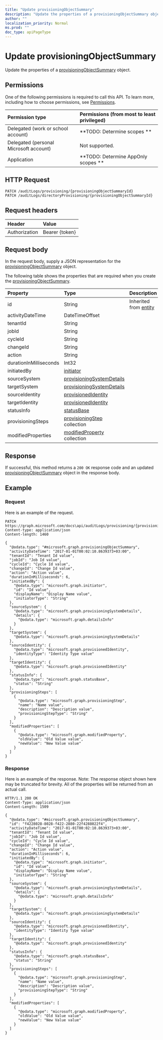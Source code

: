 ```yaml
---
title: "Update provisioningObjectSummary"
description: "Update the properties of a provisioningObjectSummary object."
author: ""
localization_priority: Normal
ms.prod: ""
doc_type: apiPageType
---
```


# Update provisioningObjectSummary

Update the properties of a [provisioningObjectSummary](../resources/provisioningobjectsummary.md) object.

## Permissions
One of the following permissions is required to call this API. To learn more, including how to choose permissions, see [Permissions](/concepts/permissions-reference.md).

|Permission type|Permissions (from most to least privileged)|
|:---|:---|
|Delegated (work or school account)|**TODO: Determine scopes **|
|Delegated (personal Microsoft account)|Not supported.|
|Application|**TODO: Determine AppOnly scopes **|

## HTTP Request
<!-- {
  "blockType": "ignored"
}
-->
``` http
PATCH /auditLogs/provisioning/{provisioningObjectSummaryId}
PATCH /auditLogs/directoryProvisioning/{provisioningObjectSummaryId}
```

## Request headers
|Header|Value|
|:---|:---|
|Authorization|Bearer {token}|

## Request body
In the request body, supply a JSON representation for the [provisioningObjectSummary](../resources/provisioningObjectSummary.md) object.

The following table shows the properties that are required when you create the [provisioningObjectSummary](../resources/provisioningobjectsummary.md).

|Property|Type|Description|
|:---|:---|:---|
|id|String| Inherited from [entity](../resources/entity.md)|
|activityDateTime|DateTimeOffset||
|tenantId|String||
|jobId|String||
|cycleId|String||
|changeId|String||
|action|String||
|durationInMilliseconds|Int32||
|initiatedBy|[initiator](../resources/initiator.md)||
|sourceSystem|[provisioningSystemDetails](../resources/provisioningSystemDetails.md)||
|targetSystem|[provisioningSystemDetails](../resources/provisioningSystemDetails.md)||
|sourceIdentity|[provisionedIdentity](../resources/provisionedIdentity.md)||
|targetIdentity|[provisionedIdentity](../resources/provisionedIdentity.md)||
|statusInfo|[statusBase](../resources/statusBase.md)||
|provisioningSteps|[provisioningStep](../resources/provisioningStep.md) collection||
|modifiedProperties|[modifiedProperty](../resources/modifiedProperty.md) collection||



## Response
If successful, this method returns a `200 OK` response code and an updated [provisioningObjectSummary](../resources/provisioningobjectsummary.md) object in the response body.

## Example

### Request
Here is an example of the request.
<!-- {
  "blockType": "request",
  "name": "update_provisioningobjectsummary"
}
-->
``` http
PATCH https://graph.microsoft.com/docs\api/auditLogs/provisioning/{provisioningObjectSummaryId}
Content-type: application/json
Content-length: 1460

{
  "@odata.type": "#microsoft.graph.provisioningObjectSummary",
  "activityDateTime": "2017-01-01T00:02:10.8639373+03:00",
  "tenantId": "Tenant Id value",
  "jobId": "Job Id value",
  "cycleId": "Cycle Id value",
  "changeId": "Change Id value",
  "action": "Action value",
  "durationInMilliseconds": 6,
  "initiatedBy": {
    "@odata.type": "microsoft.graph.initiator",
    "id": "Id value",
    "displayName": "Display Name value",
    "initiatorType": "String"
  },
  "sourceSystem": {
    "@odata.type": "microsoft.graph.provisioningSystemDetails",
    "details": {
      "@odata.type": "microsoft.graph.detailsInfo"
    }
  },
  "targetSystem": {
    "@odata.type": "microsoft.graph.provisioningSystemDetails"
  },
  "sourceIdentity": {
    "@odata.type": "microsoft.graph.provisionedIdentity",
    "identityType": "Identity Type value"
  },
  "targetIdentity": {
    "@odata.type": "microsoft.graph.provisionedIdentity"
  },
  "statusInfo": {
    "@odata.type": "microsoft.graph.statusBase",
    "status": "String"
  },
  "provisioningSteps": [
    {
      "@odata.type": "microsoft.graph.provisioningStep",
      "name": "Name value",
      "description": "Description value",
      "provisioningStepType": "String"
    }
  ],
  "modifiedProperties": [
    {
      "@odata.type": "microsoft.graph.modifiedProperty",
      "oldValue": "Old Value value",
      "newValue": "New Value value"
    }
  ]
}
```

### Response
Here is an example of the response. Note: The response object shown here may be truncated for brevity. All of the properties will be returned from an actual call.
<!-- {
  "blockType": "response",
  "truncated": true
}
-->
``` http
HTTP/1.1 200 OK
Content-Type: application/json
Content-Length: 1509

{
  "@odata.type": "#microsoft.graph.provisioningObjectSummary",
  "id": "f4228028-8028-f422-2880-22f4288022f4",
  "activityDateTime": "2017-01-01T00:02:10.8639373+03:00",
  "tenantId": "Tenant Id value",
  "jobId": "Job Id value",
  "cycleId": "Cycle Id value",
  "changeId": "Change Id value",
  "action": "Action value",
  "durationInMilliseconds": 6,
  "initiatedBy": {
    "@odata.type": "microsoft.graph.initiator",
    "id": "Id value",
    "displayName": "Display Name value",
    "initiatorType": "String"
  },
  "sourceSystem": {
    "@odata.type": "microsoft.graph.provisioningSystemDetails",
    "details": {
      "@odata.type": "microsoft.graph.detailsInfo"
    }
  },
  "targetSystem": {
    "@odata.type": "microsoft.graph.provisioningSystemDetails"
  },
  "sourceIdentity": {
    "@odata.type": "microsoft.graph.provisionedIdentity",
    "identityType": "Identity Type value"
  },
  "targetIdentity": {
    "@odata.type": "microsoft.graph.provisionedIdentity"
  },
  "statusInfo": {
    "@odata.type": "microsoft.graph.statusBase",
    "status": "String"
  },
  "provisioningSteps": [
    {
      "@odata.type": "microsoft.graph.provisioningStep",
      "name": "Name value",
      "description": "Description value",
      "provisioningStepType": "String"
    }
  ],
  "modifiedProperties": [
    {
      "@odata.type": "microsoft.graph.modifiedProperty",
      "oldValue": "Old Value value",
      "newValue": "New Value value"
    }
  ]
}
```

